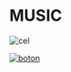 # MUSIC

![cel](https://github.com/KAMBLACK66/music/assets/93850511/2079c72e-3690-45ad-af4f-dd3381dde22e)

[![boton](https://github.com/KAMBLACK66/music/assets/93850511/c65c3b8e-1c3e-449b-b88c-aafd49fb6ff8)](https://kamblack66.github.io/music/)
